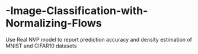 # -Image-Classification-with-Normalizing-Flows
Use Real NVP model to report prediction accuracy and density estimation of MNIST and CIFAR10 datasets
